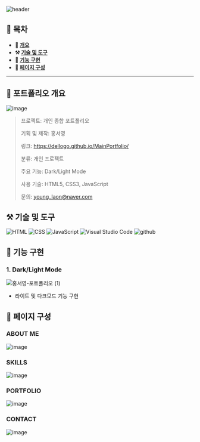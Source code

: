 ![header](https://capsule-render.vercel.app/api?type=venom&color=auto&height=150&section=header&text=HONG's%20portfolio&fontSize=70)

## **📖 목차**

<b>
  
- 📝 [개요](#-포트폴리오-개요)
- ⚒️ [기술 및 도구](#%EF%B8%8F-기술-및-도구)
- 🔎 [기능 구현](#-기능-구현)
- 📰 [페이지 구성](#-페이지-구성)
</b>

---

## **📝 포트폴리오 개요**

  ![image](https://github.com/dellogo/MainPortfolio/assets/93125060/f0da57bc-3d3c-4b13-b3fe-73389968e05f)
  > 프로젝트: 개인 종합 포트폴리오
  >
  > 기획 및 제작: 홍서영 
  >
  > 링크: https://dellogo.github.io/MainPortfolio/ 
  >
  > 분류: 개인 프로젝트 
  >
  > 주요 기능: Dark/Light Mode
  >
  > 사용 기술: HTML5, CSS3, JavaScript 
  >
  > 문의: young_laon@naver.com 

## **⚒️ 기술 및 도구**

  ![HTML](https://img.shields.io/badge/HTML-239120?style=for-the-badge&logo=html5&logoColor=white) ![CSS](https://img.shields.io/badge/CSS-239120?&style=for-the-badge&logo=css3&logoColor=white) ![JavaScript](https://img.shields.io/badge/JavaScript-F7DF1E?style=for-the-badge&logo=JavaScript&logoColor=white) ![Visual Studio Code](https://img.shields.io/badge/Visual_Studio_Code-0078D4?style=for-the-badge&logo=visual%20studio%20code&logoColor=white) ![github](https://img.shields.io/badge/GitHub-100000?style=for-the-badge&logo=github&logoColor=white)

## **🔎 기능 구현**
### **1. Dark/Light Mode**

![홍서영-포트폴리오 (1)](https://github.com/dellogo/MainPortfolio/assets/93125060/c8f115b7-d4c7-4baa-82bf-d559702100f9)

- 라이트 및 다크모드 기능 구현

## **📰 페이지 구성**
### ABOUT ME
![image](https://github.com/dellogo/MainPortfolio/assets/93125060/9ebc3dba-88cb-43ec-882a-a2fd32e0c8ba)

### SKILLS
![image](https://github.com/dellogo/MainPortfolio/assets/93125060/3f38378e-7870-4249-a6c9-cca2a9f911ab)

### PORTFOLIO
![image](https://github.com/dellogo/MainPortfolio/assets/93125060/89016432-3694-416f-ad8a-8d4789d4ce4b)

### CONTACT
![image](https://github.com/dellogo/MainPortfolio/assets/93125060/5f92f3b6-4af5-46b6-a298-9db907cb1fd8)
